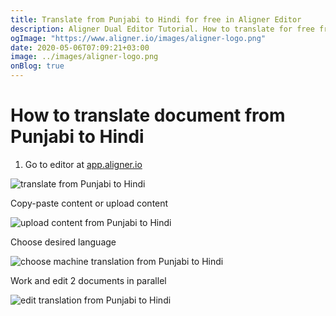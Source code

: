 ```yaml
---
title: Translate from Punjabi to Hindi for free in Aligner Editor
description: Aligner Dual Editor Tutorial. How to translate for free from Punjabi to Hindi. Aligner is multilingual document management platform. 
ogImage: "https://www.aligner.io/images/aligner-logo.png"
date: 2020-05-06T07:09:21+03:00
image: ../images/aligner-logo.png
onBlog: true
---
```


# How to translate document from Punjabi to Hindi

1. Go to editor at [app.aligner.io](https://app.aligner.io "Aligner App web page")

![translate from Punjabi to Hindi](../aligner-blank-editor.png "translate from Punjabi to Hindi")

Copy-paste content or upload content

![upload content from Punjabi to Hindi](../aligner-uploaded-document.png "upload content from Punjabi to Hindi")

Choose desired language

![choose machine translation from Punjabi to Hindi](../aligner-language-dropdown.png "choose machine translation from Punjabi to Hindi")

Work and edit 2 documents in parallel

![edit translation from Punjabi to Hindi](../aligner-double-sitded-editor.png "edit translation from Punjabi to Hindi")

